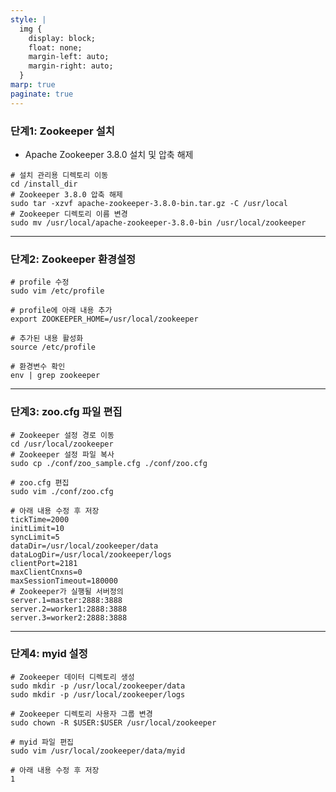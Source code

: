 ```yaml
---
style: |
  img {
    display: block;
    float: none;
    margin-left: auto;
    margin-right: auto;
  }
marp: true
paginate: true
---
```

### 단계1: Zookeeper 설치
- Apache Zookeeper 3.8.0 설치 및 압축 해제
```shell
# 설치 관리용 디렉토리 이동
cd /install_dir
# Zookeeper 3.8.0 압축 해제
sudo tar -xzvf apache-zookeeper-3.8.0-bin.tar.gz -C /usr/local
# Zookeeper 디렉토리 이름 변경
sudo mv /usr/local/apache-zookeeper-3.8.0-bin /usr/local/zookeeper
```
---
### 단계2: Zookeeper 환경설정
```shell
# profile 수정 
sudo vim /etc/profile

# profile에 아래 내용 추가 
export ZOOKEEPER_HOME=/usr/local/zookeeper

# 추가된 내용 활성화 
source /etc/profile

# 환경변수 확인 
env | grep zookeeper
```
---
### 단계3: zoo.cfg 파일 편집
```shell
# Zookeeper 설정 경로 이동
cd /usr/local/zookeeper
# Zookeeper 설정 파일 복사
sudo cp ./conf/zoo_sample.cfg ./conf/zoo.cfg 

# zoo.cfg 편집
sudo vim ./conf/zoo.cfg

# 아래 내용 수정 후 저장
tickTime=2000
initLimit=10
syncLimit=5
dataDir=/usr/local/zookeeper/data
dataLogDir=/usr/local/zookeeper/logs
clientPort=2181
maxClientCnxns=0
maxSessionTimeout=180000
# Zookeeper가 실행될 서버정의
server.1=master:2888:3888
server.2=worker1:2888:3888
server.3=worker2:2888:3888
```
---
### 단계4: myid 설정
```shell
# Zookeeper 데이터 디렉토리 생성
sudo mkdir -p /usr/local/zookeeper/data
sudo mkdir -p /usr/local/zookeeper/logs

# Zookeeper 디렉토리 사용자 그룹 변경
sudo chown -R $USER:$USER /usr/local/zookeeper

# myid 파일 편집
sudo vim /usr/local/zookeeper/data/myid

# 아래 내용 수정 후 저장
1
```






